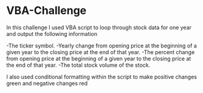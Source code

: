 # VBA-Challenge

In this challenge I used VBA script to loop through stock data for one year and output the following information

-The ticker symbol.
-Yearly change from opening price at the beginning of a given year to the closing price at the end of that year.
-The percent change from opening price at the beginning of a given year to the closing price at the end of that year.
-The total stock volume of the stock.

I also used conditional formatting within the script to make positive changes green and negative changes red
